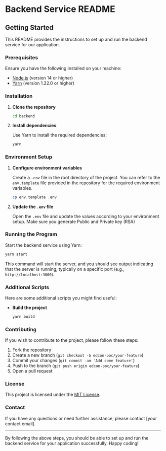 # Backend Service README

## Getting Started

This README provides the instructions to set up and run the backend service for our application.

### Prerequisites

Ensure you have the following installed on your machine:

- [Node.js](https://nodejs.org/) (version 14 or higher)
- [Yarn](https://yarnpkg.com/) (version 1.22.0 or higher)

### Installation

1. **Clone the repository**

   ```bash
   cd backend
   ```

2. **Install dependencies**

   Use Yarn to install the required dependencies:

   ```bash
   yarn
   ```

### Environment Setup

1. **Configure environment variables**

   Create a `.env` file in the root directory of the project. You can refer to the `env.template` file provided in the repository for the required environment variables.

   ```bash
   cp env.template .env
   ```

2. **Update the `.env` file**

   Open the `.env` file and update the values according to your environment setup.
   Make sure you generate Public and Private key (RSA)

### Running the Program

Start the backend service using Yarn:

```bash
yarn start
```

This command will start the server, and you should see output indicating that the server is running, typically on a specific port (e.g., `http://localhost:3000`).

### Additional Scripts

Here are some additional scripts you might find useful:

- **Build the project**

  ```bash
  yarn build
  ```

### Contributing

If you wish to contribute to the project, please follow these steps:

1. Fork the repository
2. Create a new branch (`git checkout -b edcon-poc/your-feature`)
3. Commit your changes (`git commit -am 'Add some feature'`)
4. Push to the branch (`git push origin edcon-poc/your-feature`)
5. Open a pull request

### License

This project is licensed under the [MIT License](LICENSE).

### Contact

If you have any questions or need further assistance, please contact [your contact email].

---

By following the above steps, you should be able to set up and run the backend service for your application successfully. Happy coding!